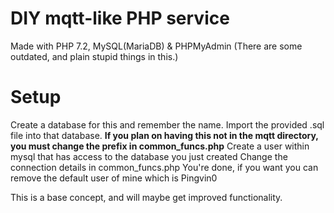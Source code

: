 # DIY mqtt-like PHP service
Made with PHP 7.2, MySQL(MariaDB) & PHPMyAdmin
(There are some outdated, and plain stupid things in this.)

# Setup
Create a database for this and remember the name.
Import the provided .sql file into that database.
**If you plan on having this not in the mqtt directory, you must change the prefix in common_funcs.php**
Create a user within mysql that has access to the database you just created
Change the connection details in common_funcs.php
You're done, if you want you can remove the default user of mine which is Pingvin0

This is a base concept, and will maybe get improved functionality.
